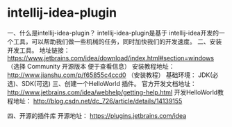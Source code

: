 # intellij-idea-plugin
一、什么是intellij-idea-plugin？
	intellij-idea-plugin是基于 intellij-idea开发的一个工具，可以帮助我们做一些机械的任务，同时加快我们的开发速度。
二、安装开发工具。
	地址链接：https://www.jetbrains.com/idea/download/index.html#section=windows  （选择 Community 开源版本 便于查看信息）
	安装教程地址：
http://www.jianshu.com/p/f65855c4ccd0  （安装教程）
	基础环境：
	JDK(必选)、SDK(可选)
三、创建一个HelloWorld 插件。
	官方开发文档地址：
	http://www.jetbrains.com/idea/webhelp/getting-help.html
	开发HelloWorld教程地址：
	http://blog.csdn.net/dc_726/article/details/14139155

四、开源的插件库
		开源地址：
https://plugins.jetbrains.com/idea
		
